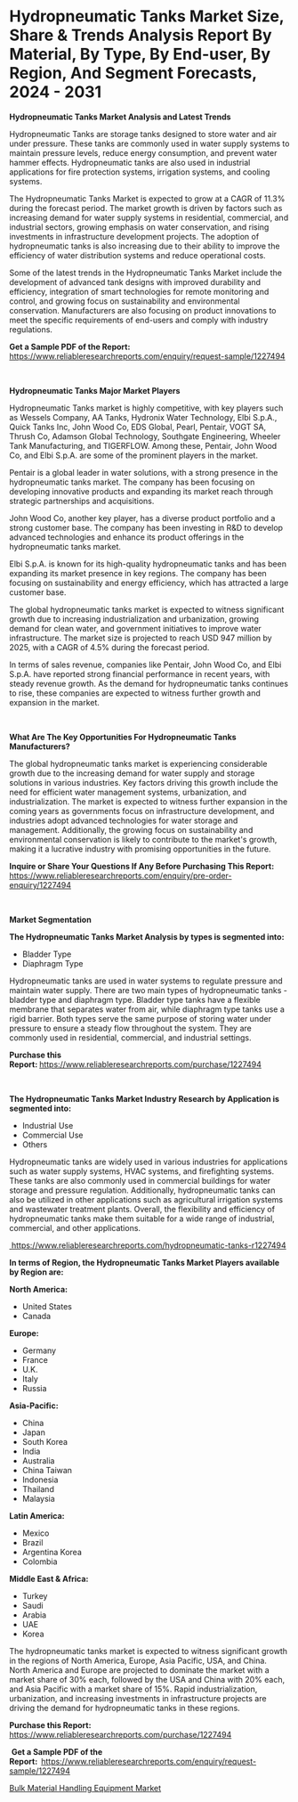 <p><h1>Hydropneumatic Tanks Market Size, Share & Trends Analysis Report By Material, By Type, By End-user, By Region, And Segment Forecasts, 2024 - 2031</h1></p><p><strong>Hydropneumatic Tanks Market Analysis and Latest Trends</strong></p>
<p><p>Hydropneumatic Tanks are storage tanks designed to store water and air under pressure. These tanks are commonly used in water supply systems to maintain pressure levels, reduce energy consumption, and prevent water hammer effects. Hydropneumatic tanks are also used in industrial applications for fire protection systems, irrigation systems, and cooling systems.</p><p>The Hydropneumatic Tanks Market is expected to grow at a CAGR of 11.3% during the forecast period. The market growth is driven by factors such as increasing demand for water supply systems in residential, commercial, and industrial sectors, growing emphasis on water conservation, and rising investments in infrastructure development projects. The adoption of hydropneumatic tanks is also increasing due to their ability to improve the efficiency of water distribution systems and reduce operational costs.</p><p>Some of the latest trends in the Hydropneumatic Tanks Market include the development of advanced tank designs with improved durability and efficiency, integration of smart technologies for remote monitoring and control, and growing focus on sustainability and environmental conservation. Manufacturers are also focusing on product innovations to meet the specific requirements of end-users and comply with industry regulations.</p></p>
<p><strong>Get a Sample PDF of the Report:&nbsp;</strong> <a href="https://www.reliableresearchreports.com/enquiry/request-sample/1227494">https://www.reliableresearchreports.com/enquiry/request-sample/1227494</a></p>
<p>&nbsp;</p>
<p><strong>Hydropneumatic Tanks Major Market Players</strong></p>
<p><p>Hydropneumatic Tanks market is highly competitive, with key players such as Wessels Company, AA Tanks, Hydronix Water Technology, Elbi S.p.A., Quick Tanks Inc, John Wood Co, EDS Global, Pearl, Pentair, VOGT SA, Thrush Co, Adamson Global Technology, Southgate Engineering, Wheeler Tank Manufacturing, and TIGERFLOW. Among these, Pentair, John Wood Co, and Elbi S.p.A. are some of the prominent players in the market.</p><p>Pentair is a global leader in water solutions, with a strong presence in the hydropneumatic tanks market. The company has been focusing on developing innovative products and expanding its market reach through strategic partnerships and acquisitions.</p><p>John Wood Co, another key player, has a diverse product portfolio and a strong customer base. The company has been investing in R&D to develop advanced technologies and enhance its product offerings in the hydropneumatic tanks market.</p><p>Elbi S.p.A. is known for its high-quality hydropneumatic tanks and has been expanding its market presence in key regions. The company has been focusing on sustainability and energy efficiency, which has attracted a large customer base.</p><p>The global hydropneumatic tanks market is expected to witness significant growth due to increasing industrialization and urbanization, growing demand for clean water, and government initiatives to improve water infrastructure. The market size is projected to reach USD 947 million by 2025, with a CAGR of 4.5% during the forecast period.</p><p>In terms of sales revenue, companies like Pentair, John Wood Co, and Elbi S.p.A. have reported strong financial performance in recent years, with steady revenue growth. As the demand for hydropneumatic tanks continues to rise, these companies are expected to witness further growth and expansion in the market.</p></p>
<p>&nbsp;</p>
<p><strong>What Are The Key Opportunities For Hydropneumatic Tanks Manufacturers?</strong></p>
<p><p>The global hydropneumatic tanks market is experiencing considerable growth due to the increasing demand for water supply and storage solutions in various industries. Key factors driving this growth include the need for efficient water management systems, urbanization, and industrialization. The market is expected to witness further expansion in the coming years as governments focus on infrastructure development, and industries adopt advanced technologies for water storage and management. Additionally, the growing focus on sustainability and environmental conservation is likely to contribute to the market's growth, making it a lucrative industry with promising opportunities in the future.</p></p>
<p><strong>Inquire or Share Your Questions If Any Before Purchasing This Report:</strong> <a href="https://www.reliableresearchreports.com/enquiry/pre-order-enquiry/1227494">https://www.reliableresearchreports.com/enquiry/pre-order-enquiry/1227494</a></p>
<p>&nbsp;</p>
<p><strong>Market Segmentation</strong></p>
<p><strong>The Hydropneumatic Tanks Market Analysis by types is segmented into:</strong></p>
<p><ul><li>Bladder Type</li><li>Diaphragm Type</li></ul></p>
<p><p>Hydropneumatic tanks are used in water systems to regulate pressure and maintain water supply. There are two main types of hydropneumatic tanks - bladder type and diaphragm type. Bladder type tanks have a flexible membrane that separates water from air, while diaphragm type tanks use a rigid barrier. Both types serve the same purpose of storing water under pressure to ensure a steady flow throughout the system. They are commonly used in residential, commercial, and industrial settings.</p></p>
<p><strong>Purchase this Report:&nbsp;</strong><a href="https://www.reliableresearchreports.com/purchase/1227494">https://www.reliableresearchreports.com/purchase/1227494</a></p>
<p>&nbsp;</p>
<p><strong>The Hydropneumatic Tanks Market Industry Research by Application is segmented into:</strong></p>
<p><ul><li>Industrial Use</li><li>Commercial Use</li><li>Others</li></ul></p>
<p><p>Hydropneumatic tanks are widely used in various industries for applications such as water supply systems, HVAC systems, and firefighting systems. These tanks are also commonly used in commercial buildings for water storage and pressure regulation. Additionally, hydropneumatic tanks can also be utilized in other applications such as agricultural irrigation systems and wastewater treatment plants. Overall, the flexibility and efficiency of hydropneumatic tanks make them suitable for a wide range of industrial, commercial, and other applications.</p></p>
<p><a href="https://www.reliableresearchreports.com/hydropneumatic-tanks-r1227494">&nbsp;https://www.reliableresearchreports.com/hydropneumatic-tanks-r1227494</a></p>
<p><strong>In terms of Region, the Hydropneumatic Tanks Market Players available by Region are:</strong></p>
<p>
    <p> <strong> North America: </strong>
        <ul>
            <li>United States</li>
            <li>Canada</li>
        </ul>
        </p> 
    <p> <strong> Europe: </strong>
        <ul>
            <li>Germany</li>
            <li>France</li>
            <li>U.K.</li>
            <li>Italy</li>
            <li>Russia</li>
        </ul>
        </p> 
    <p> <strong> Asia-Pacific: </strong>
        <ul>
            <li>China</li>
            <li>Japan</li>
            <li>South Korea</li>
            <li>India</li>
            <li>Australia</li>
            <li>China Taiwan</li>
            <li>Indonesia</li>
            <li>Thailand</li>
            <li>Malaysia</li>
        </ul>
        </p> 
    <p> <strong> Latin America: </strong>
        <ul>
            <li>Mexico</li>
            <li>Brazil</li>
            <li>Argentina Korea</li>
            <li>Colombia</li>
        </ul>
        </p> 
    <p> <strong> Middle East & Africa: </strong>
        <ul>
            <li>Turkey</li>
            <li>Saudi</li>
            <li>Arabia</li>
            <li>UAE</li>
            <li>Korea</li>
        </ul>
    </p>
    </p>
<p><p>The hydropneumatic tanks market is expected to witness significant growth in the regions of North America, Europe, Asia Pacific, USA, and China. North America and Europe are projected to dominate the market with a market share of 30% each, followed by the USA and China with 20% each, and Asia Pacific with a market share of 15%. Rapid industrialization, urbanization, and increasing investments in infrastructure projects are driving the demand for hydropneumatic tanks in these regions.</p></p>
<p><strong>Purchase this Report: </strong><a href="https://www.reliableresearchreports.com/purchase/1227494">https://www.reliableresearchreports.com/purchase/1227494</a></p>
<p>&nbsp;<strong>Get a Sample PDF of the Report:&nbsp;&nbsp;</strong><a href="https://www.reliableresearchreports.com/enquiry/request-sample/1227494">https://www.reliableresearchreports.com/enquiry/request-sample/1227494</a></p>
<p><strong></strong></p>
<p><p><a href="https://github.com/NorbertYates/Market-Research-Report-List-4/blob/main/bulk-material-handling-equipment-market.md">Bulk Material Handling Equipment Market</a></p></p>